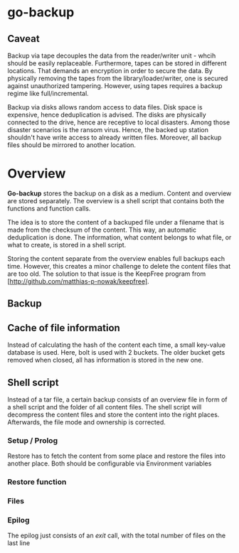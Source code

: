 # go-backup

## Caveat

Backup via tape decouples the data from the reader/writer unit - whcih should be easily replaceable. Furthermore, tapes can be stored in different locations. That demands an encryption in order to secure the data. By physically removing the tapes from the library/loader/writer, one is secured against unauthorized tampering. However, using tapes requires a backup regime like full/incremental.

Backup via disks allows random access to data files. Disk space is expensive, hence deduplication is advised. The disks are physically connected to the drive, hence are receptive to local disasters. Among those disaster scenarios is the ransom virus. Hence, the backed up station shouldn't have write access to already written files. Moreover, all backup files should be mirrored to another location.

# Overview

**Go-backup** stores the backup on a disk as a medium. 
Content and overview are stored separately. 
The overview is a shell script that contains both the functions and function calls. 

The idea is to store the content of a backuped file under a filename that is made from the checksum of the content.
This way, an automatic deduplication is done.
The information, what content belongs to what file, or what to create, is stored in a shell script.

Storing the content separate from the overview enables full backups each time. 
However, this creates a minor challenge to delete the content files that are too old.
The solution to that issue is the KeepFree program from [http://github.com/matthias-p-nowak/keepfree].

## Backup

## Cache of file information

Instead of calculating the hash of the content each time, a small key-value database is used. 
Here, bolt is used with 2 buckets. 
The older bucket gets removed when closed, all has information is stored in the new one. 

## Shell script

Instead of a tar file, a certain backup consists of an overview file in form of a shell script and the folder of all content files.
The shell script will decompress the content files and store the content into the right places.
Afterwards, the file mode and ownership is corrected.

### Setup / Prolog

Restore has to fetch the content from some place and restore the files into another place. 
Both should be configurable via Environment variables

### Restore function



### Files

### Epilog

The epilog just consists of an *exit* call, with the total number of files on the last line
